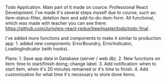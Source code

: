 Todo Application.
Main part of it made on cource: Professional React Development.
I've made it's several steps myself due to course, such as: item-status-filter, deletion item and add-to-do-item-form.
All functional, which was made with teacher you can see there: https://github.com/Juriy/pro-react-redux/tree/master/todo/todo-final .

I've added more functions and components to make it similar to production app:
    1. added new components: ErrorBoundry, ErrorIndicator, LoadingIndicator (with hooks).


Plans:
    1. Save app data in Database (server / web db). 
    2. New functions on item: time to start/finish doing; change label.
    3. Add notification: when to start item, when it's 20 minutes remained or it's time to finish.
    4. Add customization for what time it's necessary to store done items.  